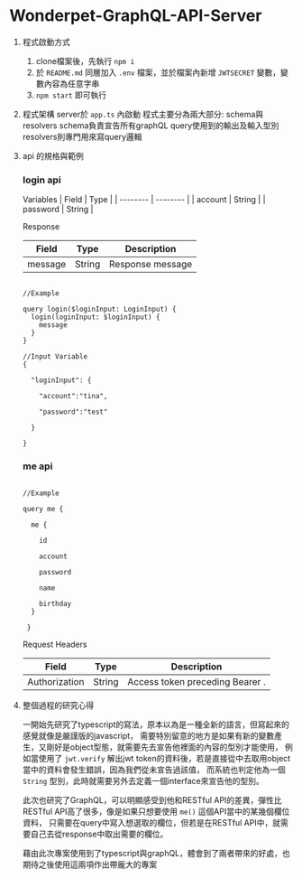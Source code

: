 # Wonderpet-GraphQL-API-Server
 1. 程式啟動方式
    1. clone檔案後，先執行 `npm i`
    2. 於 `README.md` 同層加入 `.env` 檔案，並於檔案內新增 `JWTSECRET` 變數，變數內容為任意字串
    3. `npm start` 即可執行
 2. 程式架構
    server於 `app.ts` 內啟動
    程式主要分為兩大部分: schema與resolvers
    schema負責宣告所有graphQL query使用到的輸出及輸入型別
    resolvers則專門用來寫query邏輯
 3. api 的規格與範例
    ### login api 
    
    Variables
    | Field    | Type     |
    | -------- | -------- |
    | account | String   | 
    | password | String   | 

    
    Response
    
    | Field    | Type     | Description |
    | -------- | -------- | ----------- |
    | message  | String   | Response message|

    ```
    
    //Example
    
    query login($loginInput: LoginInput) {
      login(loginInput: $loginInput) {
        message
      }
    }
    
    //Input Variable
    {

      "loginInput": {

        "account":"tina",

        "password":"test"

      }

    }

    ```

    ### me api 

    ```

    //Example

    query me {

      me {

        id

        account

        password

        name

        birthday
      }

     }

    ```

    Request Headers

    | Field    | Type     | Description |
    | -------- | -------- | ----------- |
    | Authorization  | String   | Access token preceding Bearer .|

4. 整個過程的研究心得


    一開始先研究了typescript的寫法，原本以為是一種全新的語言，但寫起來的感覺就像是嚴謹版的javascript，
   需要特別留意的地方是如果有新的變數產生，又剛好是object型態，就需要先去宣告他裡面的內容的型別才能使用，
   例如當使用了 `jwt.verify` 解出jwt token的資料後，若是直接從中去取用object當中的資料會發生錯誤，因為我們從未宣告過該值，
   而系統也判定他為一個 `String` 型別，此時就需要另外去定義一個interface來宣告他的型別。
   
   此次也研究了GraphQL，可以明顯感受到他和RESTful API的差異，彈性比RESTful API高了很多，像是如果只想要使用 `me()` 這個API當中的某幾個欄位資料，
   只需要在query中寫入想選取的欄位，但若是在RESTful API中，就需要自己去從response中取出需要的欄位。
   
   
   藉由此次專案使用到了typescript與graphQL，體會到了兩者帶來的好處，也期待之後使用這兩項作出帶龐大的專案

    
